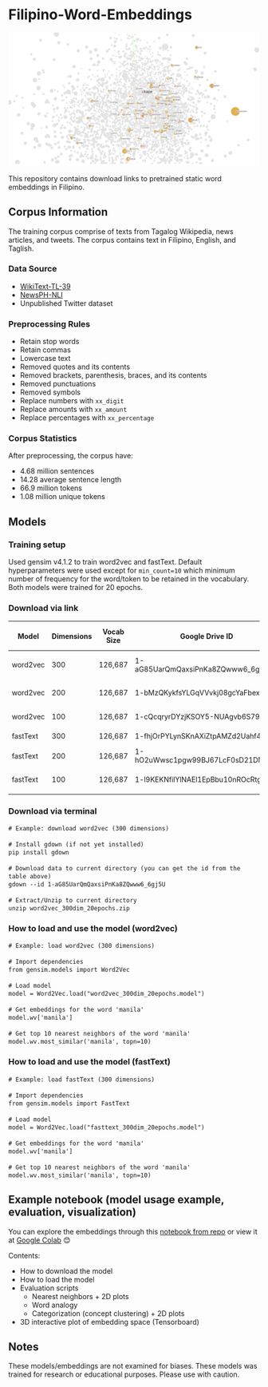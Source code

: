 # Filipino-Word-Embeddings
![3d_embeddings_space](images/banner.png)

This repository contains download links to pretrained static word embeddings in Filipino.

## Corpus Information
The training corpus comprise of texts from Tagalog Wikipedia, news articles, and tweets.
The corpus contains text in Filipino, English, and Taglish.

### Data Source
* [WikiText-TL-39](https://github.com/jcblaisecruz02/Filipino-Text-Benchmarks#datasets)
* [NewsPH-NLI](https://github.com/jcblaisecruz02/Filipino-Text-Benchmarks#datasets)
* Unpublished Twitter dataset

### Preprocessing Rules
* Retain stop words
* Retain commas
* Lowercase text
* Removed quotes and its contents
* Removed brackets, parenthesis, braces, and its contents
* Removed punctuations
* Removed symbols
* Replace numbers with `xx_digit`
* Replace amounts with `xx_amount`
* Replace percentages with `xx_percentage`

### Corpus Statistics
After preprocessing, the corpus have:
* 4.68 million sentences
* 14.28 average sentence length
* 66.9 million tokens
* 1.08 million unique tokens

## Models
### Training setup
Used gensim v4.1.2 to train word2vec and fastText.
Default hyperparameters were used except for `min_count=10` which minimum number of frequency for the word/token to be retained in the vocabulary.
Both models were trained for 20 epochs.

### Download via link
| Model    | Dimensions | Vocab Size | Google Drive ID                   | Download URL (Size) |
|----------|------------|------------|-----------------------------------|---------------------|
| word2vec | 300        | 126,687    | 1-aG85UarQmQaxsiPnKa8ZQwww6_6gj5U | [link](https://drive.google.com/file/d/1-aG85UarQmQaxsiPnKa8ZQwww6_6gj5U/view?usp=sharing) (269.9 MB)                    |
| word2vec | 200        | 126,687    | 1-bMzQKykfsYLGqVVvkj08gcYaFbexlwY | [link](https://drive.google.com/file/d/1-bMzQKykfsYLGqVVvkj08gcYaFbexlwY/view?usp=sharing) (180.2 MB)                    |
| word2vec | 100        | 126,687    | 1-cQcqryrDYzjKSOY5-NUAgvb6S797QsI | [link](https://drive.google.com/file/d/1-cQcqryrDYzjKSOY5-NUAgvb6S797QsI/view?usp=sharing) (90.7 MB)                    |
| fastText | 300        | 126,687    | 1-fhjOrPYLynSKnAXiZtpAMZd2Uahf4mo | [link](https://drive.google.com/file/d/1-fhjOrPYLynSKnAXiZtpAMZd2Uahf4mo/view?usp=sharing) (2.34 GB)                    |
| fastText | 200        | 126,687    | 1-hO2uWwsc1pgw99BJ67LcF0sD21DMbQq | [link](https://drive.google.com/file/d/1-hO2uWwsc1pgw99BJ67LcF0sD21DMbQq/view?usp=sharing) (1.55 GB)                    |
| fastText | 100        | 126,687    | 1-l9KEKNfilYlNAEl1EpBbu10nROcRtgJ | [link](https://drive.google.com/file/d/1-l9KEKNfilYlNAEl1EpBbu10nROcRtgJ/view?usp=sharing) (797.4 MB)                    |

### Download via terminal
```
# Example: download word2vec (300 dimensions)

# Install gdown (if not yet installed)
pip install gdown

# Download data to current directory (you can get the id from the table above)
gdown --id 1-aG85UarQmQaxsiPnKa8ZQwww6_6gj5U

# Extract/Unzip to current directory
unzip word2vec_300dim_20epochs.zip
```

### How to load and use the model (word2vec)
```
# Example: load word2vec (300 dimensions)

# Import dependencies
from gensim.models import Word2Vec

# Load model
model = Word2Vec.load("word2vec_300dim_20epochs.model")

# Get embeddings for the word 'manila'
model.wv['manila']

# Get top 10 nearest neighbors of the word 'manila'
model.wv.most_similar('manila', topn=10)
```

### How to load and use the model (fastText)
```
# Example: load fastText (300 dimensions)

# Import dependencies
from gensim.models import FastText

# Load model
model = Word2Vec.load("fasttext_300dim_20epochs.model")

# Get embeddings for the word 'manila'
model.wv['manila']

# Get top 10 nearest neighbors of the word 'manila'
model.wv.most_similar('manila', topn=10)
```


## Example notebook (model usage example, evaluation, visualization)
You can explore the embeddings through this [notebook from repo](https://github.com/danjohnvelasco/Filipino-Word-Embeddings/blob/main/example_notebook.ipynb) or view it at [Google Colab](https://colab.research.google.com/drive/1mQhsPnI1m2d82ThNrzQmhMNRntxFkhx8?usp=sharing) 😊

Contents:
* How to download the model
* How to load the model
* Evaluation scripts
    * Nearest neighbors + 2D plots
    * Word analogy
    * Categorization (concept clustering) + 2D plots
* 3D interactive plot of embedding space (Tensorboard)

## Notes
These models/embeddings are not examined for biases. These models was trained for research or educational purposes. Please use with caution.
